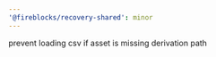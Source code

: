 ```yaml
---
'@fireblocks/recovery-shared': minor
---
```


prevent loading csv if asset is missing derivation path
